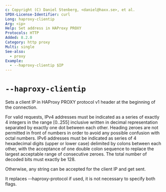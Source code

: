 ```yaml
---
c: Copyright (C) Daniel Stenberg, <daniel@haxx.se>, et al.
SPDX-License-Identifier: curl
Long: haproxy-clientip
Arg: <ip>
Help: Set address in HAProxy PROXY
Protocols: HTTP
Added: 8.2.0
Category: http proxy
Multi: single
See-also:
  - proxy
Example:
  - --haproxy-clientip $IP
---
```


# `--haproxy-clientip`

Sets a client IP in HAProxy PROXY protocol v1 header at the beginning of the
connection.

For valid requests, IPv4 addresses must be indicated as a series of exactly
4 integers in the range [0..255] inclusive written in decimal representation
separated by exactly one dot between each other. Heading zeroes are not
permitted in front of numbers in order to avoid any possible confusion
with octal numbers. IPv6 addresses must be indicated as series of 4 hexadecimal
digits (upper or lower case) delimited by colons between each other, with the
acceptance of one double colon sequence to replace the largest acceptable range
of consecutive zeroes. The total number of decoded bits must exactly be 128.

Otherwise, any string can be accepted for the client IP and get sent.

It replaces --haproxy-protocol if used, it is not necessary to specify both flags.
